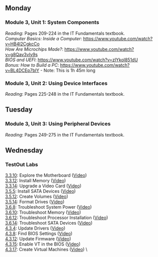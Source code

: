## Monday
### Module 3, Unit 1: System Components
*Reading*: Pages 209-224 in the IT Fundamentals textbook. \
*Computer Basics: Inside a Computer*: https://www.youtube.com/watch?v=HB4I2CgkcCo \
*How Are Microchips Made?*: https://www.youtube.com/watch?v=g8Qav3vIv9s \
*BIOS and UEFI*: https://www.youtube.com/watch?v=zIYkol851dU \
*Bonus: How to Build a PC*: https://www.youtube.com/watch?v=BL4DCEp7blY - Note: This is 1h 45m long

### Module 3, Unit 2: Using Device Interfaces
*Reading*: Pages 225-248 in the IT Fundamentals textbook.

## Tuesday
### Module 3, Unit 3: Using Peripheral Devices
*Reading*: Pages 249-275 in the IT Fundamentals textbook. 

## Wednesday
### TestOut Labs
[3.3.10](https://labsimapp.testout.com/v6_0_546/index.html/productviewer/1184/3.3.10/): Explore the Motherboard ([Video](https://labsimapp.testout.com/v6_0_546/index.html/productviewer/1184/3.3.09)) \
[3.3.12](https://labsimapp.testout.com/v6_0_546/index.html/productviewer/1184/3.3.12): Install Memory ([Video](https://labsimapp.testout.com/v6_0_546/index.html/productviewer/1184/3.3.11)) \
[3.3.14](https://labsimapp.testout.com/v6_0_546/index.html/productviewer/1184/3.3.14): Upgrade a Video Card ([Video](https://labsimapp.testout.com/v6_0_546/index.html/productviewer/1184/3.3.13)) \
[3.5.5](https://labsimapp.testout.com/v6_0_546/index.html/productviewer/1184/3.5.5): Install SATA Devices ([Video](https://labsimapp.testout.com/v6_0_546/index.html/productviewer/1184/3.5.4)) \
[3.5.12](https://labsimapp.testout.com/v6_0_546/index.html/productviewer/1184/3.5.12): Create Volumes ([Video](https://labsimapp.testout.com/v6_0_546/index.html/productviewer/1184/3.5.11)) \
[3.5.14](https://labsimapp.testout.com/v6_0_546/index.html/productviewer/1184/3.5.14): Format Drives ([Video](https://labsimapp.testout.com/v6_0_546/index.html/productviewer/1184/3.5.13)) \
[3.6.8](https://labsimapp.testout.com/v6_0_546/index.html/productviewer/1184/3.6.8): Troubleshoot System Power ([Video](https://labsimapp.testout.com/v6_0_546/index.html/productviewer/1184/3.6.7)) \
[3.6.10](https://labsimapp.testout.com/v6_0_546/index.html/productviewer/1184/3.6.10): Troubleshoot Memory ([Video](https://labsimapp.testout.com/v6_0_546/index.html/productviewer/1184/3.6.9)) \
[3.6.12](https://labsimapp.testout.com/v6_0_546/index.html/productviewer/1184/3.6.12): Troubleshoot Processor Installation ([Video](https://labsimapp.testout.com/v6_0_546/index.html/productviewer/1184/3.6.11)) \
[3.6.14](https://labsimapp.testout.com/v6_0_546/index.html/productviewer/1184/3.6.14): Troubleshoot SATA Devices ([Video](https://labsimapp.testout.com/v6_0_546/index.html/productviewer/1184/3.6.13)) \
[4.3.4](https://labsimapp.testout.com/v6_0_546/index.html/productviewer/1184/4.3.4): Update Drivers ([Video](https://labsimapp.testout.com/v6_0_546/index.html/productviewer/1184/4.3.3)) \
[4.3.8](https://labsimapp.testout.com/v6_0_546/index.html/productviewer/1184/4.3.8): Find BIOS Settings ([Video](https://labsimapp.testout.com/v6_0_546/index.html/productviewer/1184/4.3.7)) \
[4.3.12](https://labsimapp.testout.com/v6_0_546/index.html/productviewer/1184/4.3.12): Update Firmware ([Video](https://labsimapp.testout.com/v6_0_546/index.html/productviewer/1184/4.3.11)) \
[4.3.15](https://labsimapp.testout.com/v6_0_546/index.html/productviewer/1184/4.3.15): Enable VT in the BIOS ([Video](https://labsimapp.testout.com/v6_0_546/index.html/productviewer/1184/4.3.14)) \
[4.3.17](https://labsimapp.testout.com/v6_0_546/index.html/productviewer/1184/4.3.17): Create Virtual Machines ([Video](https://labsimapp.testout.com/v6_0_546/index.html/productviewer/1184/4.3.16)) \
